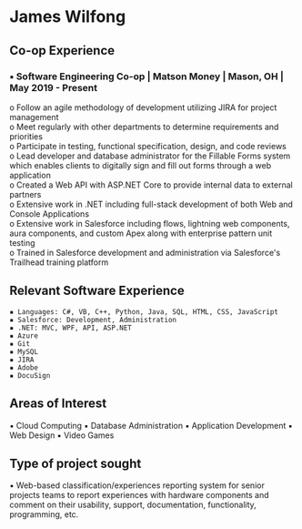# James Wilfong

## Co-op Experience
### ▪ Software Engineering Co-op | Matson Money | Mason, OH | May 2019 - Present
o Follow an agile methodology of development utilizing JIRA for project management <br>
o Meet regularly with other departments to determine requirements and priorities <br>
o Participate in testing, functional specification, design, and code reviews <br>
o Lead developer and database administrator for the Fillable Forms system which 
enables clients to digitally sign and fill out forms through a web application <br>
o Created a Web API with ASP.NET Core to provide internal data to external partners <br>
o Extensive work in .NET including full-stack development of both Web and Console 
Applications <br>
o Extensive work in Salesforce including flows, lightning web components, aura
components, and custom Apex along with enterprise pattern unit testing <br>
o Trained in Salesforce development and administration via Salesforce's Trailhead
training platform

## Relevant Software Experience

```
▪ Languages: C#, VB, C++, Python, Java, SQL, HTML, CSS, JavaScript
▪ Salesforce: Development, Administration
▪ .NET: MVC, WPF, API, ASP.NET
▪ Azure
▪ Git
▪ MySQL
▪ JIRA
▪ Adobe
▪ DocuSign
```
## Areas of Interest
▪ Cloud Computing
▪ Database Administration
▪ Application Development
▪ Web Design
▪ Video Games

## Type of project sought
▪ Web-based classification/experiences reporting system for senior projects teams to report
experiences with hardware components and comment on their usability, support,
documentation, functionality, programming, etc.
